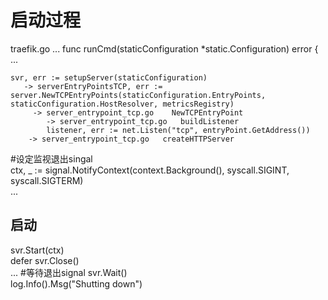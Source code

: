 # 启动过程
traefik.go
...
func runCmd(staticConfiguration *static.Configuration) error {  
...
```
svr, err := setupServer(staticConfiguration)  
   -> serverEntryPointsTCP, err := server.NewTCPEntryPoints(staticConfiguration.EntryPoints, staticConfiguration.HostResolver, metricsRegistry)  
     -> server_entrypoint_tcp.go    NewTCPEntryPoint  
        -> server_entrypoint_tcp.go   buildListener  
	    listener, err := net.Listen("tcp", entryPoint.GetAddress())  
	-> server_entrypoint_tcp.go   createHTTPServer  
```
#设定监视退出singal  
ctx, _ := signal.NotifyContext(context.Background(), syscall.SIGINT, syscall.SIGTERM)  
...  

## 启动
svr.Start(ctx)  
defer svr.Close()  
 ...
 #等待退出signal
 	svr.Wait()   
	log.Info().Msg("Shutting down")  
